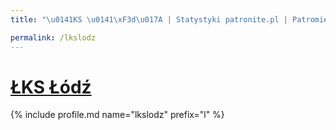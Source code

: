 ```yaml
---
title: "\u0141KS \u0141\xF3d\u017A | Statystyki patronite.pl | Patromierz"

permalink: /lkslodz
---
```


# [ŁKS Łódź](https://patronite.pl/lkslodz)

{% include profile.md name="lkslodz" prefix="l" %}
